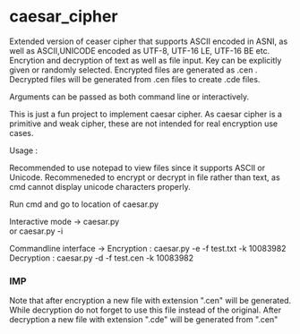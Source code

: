 # caesar_cipher
Extended version of ceaser cipher that supports ASCII encoded in ASNI, as well as ASCII,UNICODE encoded as UTF-8, UTF-16 LE, UTF-16 BE etc.
Encrytion and decryption of text as well as file input.
Key can be explicitly given or randomly selected.
Encrypted files are generated as .cen .
Decrypted files will be generated from .cen files to create .cde files.

Arguments can be passed as both command line or interactively.


This is just a fun project to implement caesar cipher. As caesar cipher is a primitive and weak cipher, these are not intended for real encryption use cases.


Usage :

Recommended to use notepad to view files since it supports ASCII or Unicode.
Recommeneded to encrypt or decrypt in file rather than text, as cmd cannot display unicode characters properly.


Run cmd and go to location of caesar.py

Interactive mode ->
caesar.py  
or 
caesar.py -i 


Commandline interface ->
Encryption : caesar.py -e -f test.txt -k 10083982
Decryption : caesar.py -d -f test.cen -k 10083982

### IMP ###
Note that after encryption a new file with extension ".cen" will be generated.
While decryption do not forget to use this file instead of the original.
After decryption a new file with extension ".cde" will be generated from ".cen"



